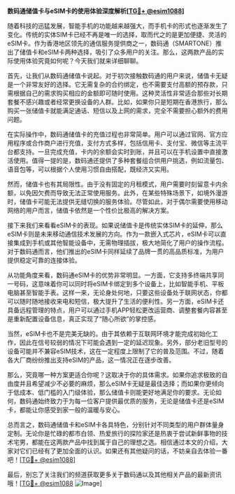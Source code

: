 **数码通储值卡与eSIM卡的使用体验深度解析[[TG💪+ @esim1088](https://t.me/s/esim1088)]**

随着科技的迅猛发展，智能手机的功能越来越强大，而手机卡的形式也逐渐发生了变化。传统的实体SIM卡已经不再是唯一的选择，取而代之的是更加便捷、灵活的eSIM卡。作为香港地区领先的通信服务提供商之一，数码通（SMARTONE）推出了储值卡和eSIM卡两种选择，吸引了众多用户的关注。那么，这两款产品的实际使用体验究竟如何呢？今天我们就来详细聊聊。

首先，让我们从数码通储值卡说起。对于初次接触数码通的用户来说，储值卡无疑是一个非常友好的选择。它无需复杂的合约绑定，也不需要支付高额的预存款，只需根据自己的需求购买相应的金额即可随时使用。这种灵活性非常适合那些对长期套餐不感兴趣或者经常更换设备的人群。比如，如果你只是短期在香港旅行，那么购买一张储值卡就能满足通话、短信以及上网的需求，完全不需要担心额外的费用问题。

在实际操作中，数码通储值卡的充值过程也非常简单。用户可以通过官网、官方应用程序或合作商户进行充值，支付方式多样，包括信用卡、支付宝、微信等主流平台都支持。一旦完成充值，卡内的余额会实时到账，并且可以在手机设置中直接激活使用。值得一提的是，数码通还提供了多种套餐组合供用户挑选，例如流量包、语音包等，可以根据个人使用习惯自由搭配，既经济又实用。

然而，储值卡也有其局限性。由于没有固定的月租模式，用户需要时刻留意卡内余额，以免因欠费而导致无法正常使用服务。此外，在某些特殊场景下，如境外漫游时，储值卡可能无法提供无缝切换的服务体验。尽管如此，对于偶尔需要使用移动网络的用户而言，储值卡依然是一个性价比极高的解决方案。

接下来我们来看看eSIM卡的表现。如果说储值卡是传统实体SIM卡的延伸，那么eSIM卡则是未来移动通信技术发展的方向。作为一款嵌入式芯片，eSIM卡可以直接集成到手机或其他智能设备中，无需物理插拔，极大地简化了用户的操作流程。对于数码通而言，他们推出的eSIM卡同样延续了品牌一贯的高品质标准，为用户提供稳定可靠的连接体验。

从功能角度来看，数码通eSIM卡的优势非常明显。一方面，它支持多终端共享同一号码，这意味着你可以同时将eSIM卡绑定到多个设备上，比如智能手机、平板电脑甚至智能手表。这样一来，无论身处何地，只要这些设备处于联网状态，你都可以随时随地接收来电和短信，极大提升了生活的便利性。另一方面，eSIM卡还具备远程管理的特点，用户可以通过手机APP轻松更改运营商、调整套餐内容甚至是重新配置设备信息，真正实现了“随心所欲”的掌控感。

当然，eSIM卡也不是完美无缺的。由于其依赖于互联网环境才能完成初始化工作，因此在信号较弱的情况下可能会遇到一定的延迟现象。另外，部分老旧型号的设备可能并不兼容eSIM技术，这在一定程度上限制了它的普及范围。不过，随着各大厂商纷纷推出支持eSIM的产品，这一情况正在逐步改善。

那么，究竟哪一种方案更适合你呢？这取决于你的具体需求。如果你追求极致的自由度并且希望减少不必要的麻烦，那么eSIM卡无疑是最佳选择；而如果你更倾向于低成本、低门槛的入门级体验，那么储值卡则能更好地满足你的要求。无论如何，数码通始终致力于为每一位客户提供最优质的服务，无论是储值卡还是eSIM卡，都能让你感受到家一般的温暖与安心。

总而言之，数码通储值卡和eSIM卡各具特色，分别针对不同类型的用户群体量身定制。无论你是忙碌的都市白领、热爱旅行的探险家还是热衷于尝试新鲜事物的技术宅男，都能在这两款产品中找到属于自己的理想之选。相信通过本文的介绍，大家对它们已经有了更加全面的认识。如果还有其他疑问的话，不妨亲自去体验一番吧！[[TG💪+ @esim1088](https://t.me/s/esim1088)]

最后，别忘了关注我们的频道获取更多关于数码通以及其他相关产品的最新资讯哦！[[TG💪+ @esim1088](https://t.me/s/esim1088) ![Image](https://i.postimg.cc/4NQfJmqS/Snipaste-2025-05-13-00-14-12.png)]